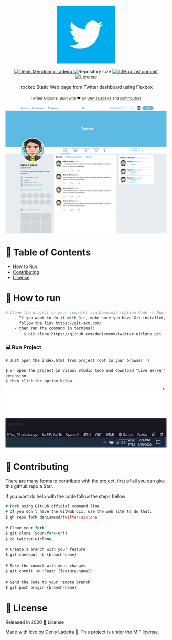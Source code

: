 <p align="center">
   <img src=".github/twitter.png" alt="Twitter Logo" width="180"/>
</p>

<p align="center">	
   <a href="https://linkedin.com/in/denis-ladeira-814365115/">
      <img alt="Denis Mendonça Ladeira" src="https://img.shields.io/badge/-DenisLadeira-blue?style=flat&logo=Linkedin&logoColor=white" />
   </a>
   
  <img alt="Repository size" src="https://img.shields.io/github/repo-size/denismend/twitter-uiclone?color=blue">

  <a href="https://github.com/denismend/nlw-02-proffy/commits/master">
    <img alt="GitHub last commit" src="https://img.shields.io/github/last-commit/denismend/twitter-uiclone?color=blue">
  </a> 
  
  <img alt="License" src="https://img.shields.io/badge/license-MIT-blue">
</p>

<p align="center">
   :rocket: Static Web page from Twitter dashboard using Flexbox
</p>
  
<div align="center">
  <sub>Twitter UiClone. Built with ❤︎ by
    <a href="https://github.com/denismend">Denis Ladeira</a> and
    <a href="https://github.com/denismend/twitter-uiclone/graphs/contributors">
      contributors
    </a>
  </sub>
</div>

<p align="center">
  <img src=".github/screen_sample.png">
</p>

# :pushpin: Table of Contents

* [How to Run](#construction_worker-how-to-run)
* [Contributing](#tada-contributing)
* [License](#closed_book-license)

# :construction_worker: How to run
```bash
# Clone the project on your computer via Download (option Code -> Download ZIP)
    - If you want to do it with Git, make sure you have Git installed, 
      follow the link https://git-scm.com/
    - then run the command in terminal:
        $ git clone https://github.com/denismend/twitter-uiclone.git
```

### 💻 Run Project
```
# Just open the index.html from project root in your browser :)

$ or open the project in Visual Studio Code and download "Live Server" extension.
$ then click the option below:
```
<p align="center">
  <img src=".github/live_server.png">
</p>

# :tada: Contributing

There are many forms to contribute with the project, first of all you can give this github repo a Star.

If you want do help with the code follow the steps bellow

```ps
# Fork using GitHub official command line
# If you don't have the GitHub CLI, use the web site to do that.
$ gh repo fork denismend/twitter-uiclone

# Clone your fork
$ git clone {your-fork-url}
$ cd twitter-uiclone

# Create a branch with your feature
$ git checkout -b {branch-name}

# Make the commit with your changes
$ git commit -m 'Feat: {feature-name}'

# Send the code to your remote branch
$ git push origin {branch-name}
```

# :closed_book: License

Released in 2020 :closed_book: License

Made with love by [Denis Ladeira](https://github.com/denismend) 🚀.
This project is under the [MIT license](./LICENSE).
